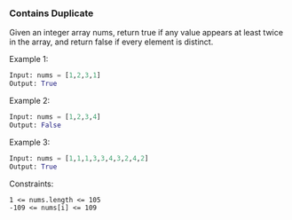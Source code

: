 ### Contains Duplicate

Given an integer array nums, return true if any value appears at least twice in the array, and return false if every element is distinct.


Example 1:
```python
Input: nums = [1,2,3,1]
Output: True
```

Example 2:
```python
Input: nums = [1,2,3,4]
Output: False
```

Example 3:
```python
Input: nums = [1,1,1,3,3,4,3,2,4,2]
Output: True
 ```

Constraints:
```
1 <= nums.length <= 105
-109 <= nums[i] <= 109
```
